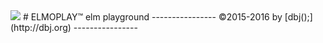 <img src="http://i1.wp.com/dbj.org/wp-content/uploads/2015/12/dbj.org-logo-CENTER-670x100.png" />
# ELMOPLAY&trade;
elm playground
----------------
&copy;2015-2016 by [dbj();](http://dbj.org)
----------------
